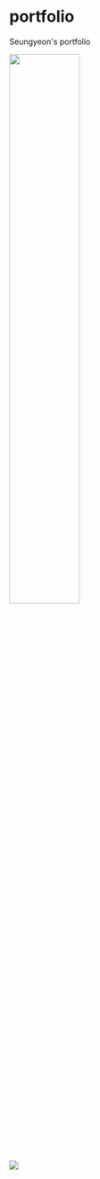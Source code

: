 # portfolio
 Seungyeon's portfolio

<img src = "https://velog.velcdn.com/images/productlab/post/2f8ca730-c4c9-4953-9457-1c454a4b3afa/image.png" width = "50%">  

![](https://velog.velcdn.com/images/productlab/post/8d5219e3-9b73-424a-a0f2-9b223e79619c/image.png)
